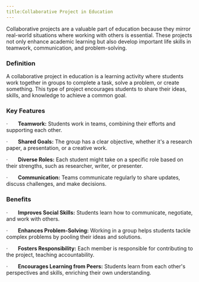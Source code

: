 ```yaml
---
title:Collaborative Project in Education
---
```


Collaborative projects are a valuable part of education because they mirror real-world situations where working with others is essential. These projects not only enhance academic learning but also develop important life skills in teamwork, communication, and problem-solving.

### Definition

A collaborative project in education is a learning activity where students work together in groups to complete a task, solve a problem, or create something. This type of project encourages students to share their ideas, skills, and knowledge to achieve a common goal.

### Key Features

·       **Teamwork:** Students work in teams, combining their efforts and supporting each other.

·       **Shared Goals:** The group has a clear objective, whether it's a research paper, a presentation, or a creative work.

·       **Diverse Roles:** Each student might take on a specific role based on their strengths, such as researcher, writer, or presenter.

·       **Communication:** Teams communicate regularly to share updates, discuss challenges, and make decisions.

### Benefits

·       **Improves Social Skills:** Students learn how to communicate, negotiate, and work with others.

·       **Enhances Problem-Solving:** Working in a group helps students tackle complex problems by pooling their ideas and solutions.

·       **Fosters Responsibility:** Each member is responsible for contributing to the project, teaching accountability.

·       **Encourages Learning from Peers:** Students learn from each other's perspectives and skills, enriching their own understanding.
